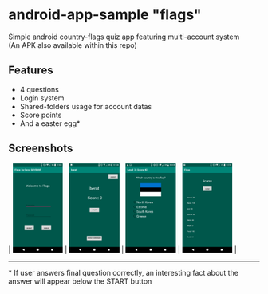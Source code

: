 # android-app-sample "flags"

Simple android country-flags quiz app featuring multi-account system  
(An APK also available within this repo)

## Features

* 4 questions
* Login system
* Shared-folders usage for account datas
* Score points
* And a easter egg*

## Screenshots

| <img alt="login page" src="screenshots/login_page.png" width="20%"> | <img alt="user page" src="screenshots/user_page.png" width="20%"> | <img alt="question page" src="screenshots/question_page.png" width="20%"> | <img alt="scores page" src="screenshots/scores_page.png" width="20%"> |

---

\* If user answers final question correctly, an interesting fact about the answer will appear below the START button
